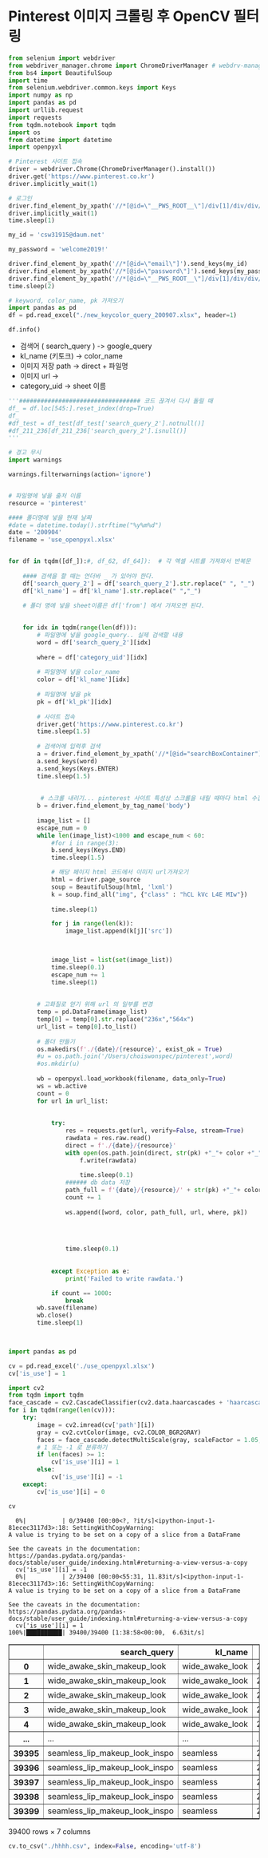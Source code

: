 # Pinterest 이미지 크롤링 후 OpenCV 필터링


```python
from selenium import webdriver
from webdriver_manager.chrome import ChromeDriverManager # webdrv-manager 패키지 다운로드
from bs4 import BeautifulSoup
import time
from selenium.webdriver.common.keys import Keys
import numpy as np
import pandas as pd
import urllib.request
import requests
from tqdm.notebook import tqdm
import os
from datetime import datetime
import openpyxl

# Pinterest 사이트 접속
driver = webdriver.Chrome(ChromeDriverManager().install())
driver.get('https://www.pinterest.co.kr')
driver.implicitly_wait(1)
```


```python
# 로그인 
driver.find_element_by_xpath('//*[@id=\"__PWS_ROOT__\"]/div[1]/div/div/div/div[1]/div[1]/div[2]/div[2]/button/div').click()
driver.implicitly_wait(1)
time.sleep(1)

```


```python
my_id = 'csw31915@daum.net'

my_password = 'welcome2019!'

driver.find_element_by_xpath('//*[@id=\"email\"]').send_keys(my_id)
driver.find_element_by_xpath('//*[@id=\"password\"]').send_keys(my_password)
driver.find_element_by_xpath('//*[@id=\"__PWS_ROOT__\"]/div[1]/div/div/div/div[1]/div[2]/div[2]/div/div/div/div[1]/div/div/div/div[3]/form/div[5]/button/div').click()
time.sleep(2)
```


```python
# keyword, color_name, pk 가져오기
import pandas as pd
df = pd.read_excel("./new_keycolor_query_200907.xlsx", header=1)

```


```python
df.info()
```

* 검색어 ( search_query ) -> google_query
* kl_name (키토크) -> color_name
* 이미지 저장 path -> direct + 파일명
* 이미지 url -> 
* category_uid -> sheet 이름


```python
'''################################## 코드 끊겨서 다시 돌릴 때
df_ = df.loc[545:].reset_index(drop=True)
df_
#df_test = df_test[df_test['search_query_2'].notnull()]
#df_211_236[df_211_236['search_query_2'].isnull()]
'''
```


```python
# 경고 무시
import warnings

warnings.filterwarnings(action='ignore') 


# 파일명에 넣을 출처 이름
resource = 'pinterest'

#### 폴더명에 넣을 현재 날짜 
#date = datetime.today().strftime("%y%m%d")
date = '200904'
filename = 'use_openpyxl.xlsx'


for df in tqdm([df_]):#, df_62, df_64]):  # 각 엑셀 시트를 가져와서 반복문 
    
    #### 검색을 할 때는 언더바 _ 가 있어야 한다.
    df['search_query_2'] = df['search_query_2'].str.replace(" ", "_")
    df['kl_name'] = df['kl_name'].str.replace(" ","_")

    # 폴더 명에 넣을 sheet이름은 df['from'] 에서 가져오면 된다.
    
    
    for idx in tqdm(range(len(df))):
        # 파일명에 넣을 google_query.. 실제 검색할 내용
        word = df['search_query_2'][idx]
        
        where = df['category_uid'][idx]
        
        # 파일명에 넣을 color_name
        color = df['kl_name'][idx]
        
        # 파일명에 넣을 pk
        pk = df['kl_pk'][idx]
        
        # 사이트 접속
        driver.get('https://www.pinterest.co.kr')
        time.sleep(1.5)
        
        # 검색어에 입력후 검색
        a = driver.find_element_by_xpath('//*[@id="searchBoxContainer"]/div/div/div[2]/input')
        a.send_keys(word)
        a.send_keys(Keys.ENTER)
        time.sleep(1.5)
        
        
         # 스크롤 내리기... pinterest 사이트 특성상 스크롤을 내릴 때마다 html 수집하여 이미지 url을 수집해야한다.. 
        b = driver.find_element_by_tag_name('body')
        
        image_list = []
        escape_num = 0
        while len(image_list)<1000 and escape_num < 60:
            #for i in range(3):
            b.send_keys(Keys.END)
            time.sleep(1.5)

            # 해당 페이지 html 코드에서 이미지 url가져오기
            html = driver.page_source
            soup = BeautifulSoup(html, 'lxml')
            k = soup.find_all("img", {"class" : "hCL kVc L4E MIw"}) 
            
            time.sleep(1)

            for j in range(len(k)):
                image_list.append(k[j]['src'])
            


            image_list = list(set(image_list))
            time.sleep(0.1)
            escape_num += 1
            time.sleep(1)
            
        
        # 고화질로 얻기 위해 url 의 일부를 변경
        temp = pd.DataFrame(image_list)
        temp[0] = temp[0].str.replace("236x","564x")
        url_list = temp[0].to_list()
        
        # 폴더 만들기
        os.makedirs(f'./{date}/{resource}', exist_ok = True)
        #u = os.path.join('/Users/choiswonspec/pinterest',word)
        #os.mkdir(u)
        
        wb = openpyxl.load_workbook(filename, data_only=True)
        ws = wb.active
        count = 0
        for url in url_list:
            
            
            try:
                res = requests.get(url, verify=False, stream=True)
                rawdata = res.raw.read()
                direct = f'./{date}/{resource}'
                with open(os.path.join(direct, str(pk) +"_"+ color +"_"+ str(where) +"_"+ str(count) + '.jpg'), 'wb') as f:
                    f.write(rawdata)
                    
                    time.sleep(0.1)
                ###### db data 저장
                path_full = f'{date}/{resource}/' + str(pk) +"_"+ color +"_"+ str(where) +"_"+ str(count) + '.jpg'
                count += 1
                
                ws.append([word, color, path_full, url, where, pk])

               
               
 
                time.sleep(0.1)
                
     
            except Exception as e:
                print('Failed to write rawdata.')

            if count == 1000:
                break
        wb.save(filename)
        wb.close()
        time.sleep(1)

    

```


```python
import pandas as pd

cv = pd.read_excel('./use_openpyxl.xlsx')
cv['is_use'] = 1

import cv2
from tqdm import tqdm
face_cascade = cv2.CascadeClassifier(cv2.data.haarcascades + 'haarcascade_frontalface_default.xml')
for i in tqdm(range(len(cv))):
    try:
        image = cv2.imread(cv['path'][i])
        gray = cv2.cvtColor(image, cv2.COLOR_BGR2GRAY)
        faces = face_cascade.detectMultiScale(gray, scaleFactor = 1.05, minNeighbors = 2) 
        # 1 또는 -1 로 분류하기
        if len(faces) >= 1:
            cv['is_use'][i] = 1
        else:
            cv['is_use'][i] = -1
    except:
        cv['is_use'][i] = 0

cv
```

      0%|          | 0/39400 [00:00<?, ?it/s]<ipython-input-1-81ecec3117d3>:18: SettingWithCopyWarning: 
    A value is trying to be set on a copy of a slice from a DataFrame
    
    See the caveats in the documentation: https://pandas.pydata.org/pandas-docs/stable/user_guide/indexing.html#returning-a-view-versus-a-copy
      cv['is_use'][i] = -1
      0%|          | 2/39400 [00:00<55:31, 11.83it/s]<ipython-input-1-81ecec3117d3>:16: SettingWithCopyWarning: 
    A value is trying to be set on a copy of a slice from a DataFrame
    
    See the caveats in the documentation: https://pandas.pydata.org/pandas-docs/stable/user_guide/indexing.html#returning-a-view-versus-a-copy
      cv['is_use'][i] = 1
    100%|██████████| 39400/39400 [1:38:58<00:00,  6.63it/s]  
    




<div>
<style scoped>
    .dataframe tbody tr th:only-of-type {
        vertical-align: middle;
    }

    .dataframe tbody tr th {
        vertical-align: top;
    }

    .dataframe thead th {
        text-align: right;
    }
</style>
<table border="1" class="dataframe">
  <thead>
    <tr style="text-align: right;">
      <th></th>
      <th>search_query</th>
      <th>kl_name</th>
      <th>path</th>
      <th>url_column</th>
      <th>category_uid</th>
      <th>kl_pk</th>
      <th>is_use</th>
    </tr>
  </thead>
  <tbody>
    <tr>
      <th>0</th>
      <td>wide_awake_skin_makeup_look</td>
      <td>wide_awake_look</td>
      <td>200904/pinterest/2838_wide_awake_look_62_0.jpg</td>
      <td>https://i.pinimg.com/564x/d8/32/bf/d832bfab317...</td>
      <td>62</td>
      <td>2838</td>
      <td>-1</td>
    </tr>
    <tr>
      <th>1</th>
      <td>wide_awake_skin_makeup_look</td>
      <td>wide_awake_look</td>
      <td>200904/pinterest/2838_wide_awake_look_62_1.jpg</td>
      <td>https://i.pinimg.com/564x/af/5e/a5/af5ea59713e...</td>
      <td>62</td>
      <td>2838</td>
      <td>-1</td>
    </tr>
    <tr>
      <th>2</th>
      <td>wide_awake_skin_makeup_look</td>
      <td>wide_awake_look</td>
      <td>200904/pinterest/2838_wide_awake_look_62_2.jpg</td>
      <td>https://i.pinimg.com/564x/30/ff/d5/30ffd5846c1...</td>
      <td>62</td>
      <td>2838</td>
      <td>1</td>
    </tr>
    <tr>
      <th>3</th>
      <td>wide_awake_skin_makeup_look</td>
      <td>wide_awake_look</td>
      <td>200904/pinterest/2838_wide_awake_look_62_3.jpg</td>
      <td>https://i.pinimg.com/564x/6c/a2/4c/6ca24cee2ad...</td>
      <td>62</td>
      <td>2838</td>
      <td>1</td>
    </tr>
    <tr>
      <th>4</th>
      <td>wide_awake_skin_makeup_look</td>
      <td>wide_awake_look</td>
      <td>200904/pinterest/2838_wide_awake_look_62_4.jpg</td>
      <td>https://i.pinimg.com/564x/40/d8/82/40d88237990...</td>
      <td>62</td>
      <td>2838</td>
      <td>-1</td>
    </tr>
    <tr>
      <th>...</th>
      <td>...</td>
      <td>...</td>
      <td>...</td>
      <td>...</td>
      <td>...</td>
      <td>...</td>
      <td>...</td>
    </tr>
    <tr>
      <th>39395</th>
      <td>seamless_lip_makeup_look_inspo</td>
      <td>seamless</td>
      <td>200904/pinterest/24342_seamless_64_78.jpg</td>
      <td>https://i.pinimg.com/564x/d5/3b/75/d53b75d4821...</td>
      <td>64</td>
      <td>24342</td>
      <td>-1</td>
    </tr>
    <tr>
      <th>39396</th>
      <td>seamless_lip_makeup_look_inspo</td>
      <td>seamless</td>
      <td>200904/pinterest/24342_seamless_64_79.jpg</td>
      <td>https://i.pinimg.com/564x/30/75/0b/30750b63264...</td>
      <td>64</td>
      <td>24342</td>
      <td>-1</td>
    </tr>
    <tr>
      <th>39397</th>
      <td>seamless_lip_makeup_look_inspo</td>
      <td>seamless</td>
      <td>200904/pinterest/24342_seamless_64_80.jpg</td>
      <td>https://i.pinimg.com/564x/48/ac/58/48ac585d13f...</td>
      <td>64</td>
      <td>24342</td>
      <td>-1</td>
    </tr>
    <tr>
      <th>39398</th>
      <td>seamless_lip_makeup_look_inspo</td>
      <td>seamless</td>
      <td>200904/pinterest/24342_seamless_64_81.jpg</td>
      <td>https://i.pinimg.com/564x/cb/3a/db/cb3adb81f26...</td>
      <td>64</td>
      <td>24342</td>
      <td>-1</td>
    </tr>
    <tr>
      <th>39399</th>
      <td>seamless_lip_makeup_look_inspo</td>
      <td>seamless</td>
      <td>200904/pinterest/24342_seamless_64_82.jpg</td>
      <td>https://i.pinimg.com/564x/98/f6/fa/98f6fa22b99...</td>
      <td>64</td>
      <td>24342</td>
      <td>1</td>
    </tr>
  </tbody>
</table>
<p>39400 rows × 7 columns</p>
</div>




```python
cv.to_csv("./hhhh.csv", index=False, encoding='utf-8')
```
